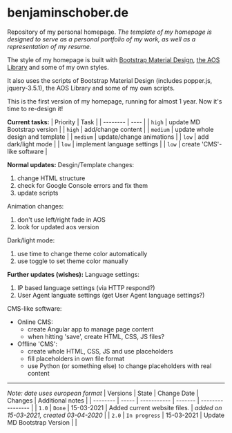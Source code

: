 # benjaminschober.de
Repository of my personal homepage. *The template of my homepage is designed to serve as a personal portfolio of my work, as well as a representation of my resume.*

The style of my homepage is built with [Bootstrap Material Design](https://fezvrasta.github.io/bootstrap-material-design/), [the AOS Library](https://github.com/michalsnik/aos) and some of my own styles.

It also uses the scripts of Bootstrap Material Design (includes popper.js, jquery-3.5.1), the AOS Library and some of my own scripts.

This is the first version of my homepage, running for almost 1 year. Now it's time to re-design it!

**Current tasks:**
| Priority | Task |
| -------- | ---- |
| `high`   | update MD Bootstrap version |
| `high`   | add/change content |
| `medium` | update whole design and template |
| `medium` | update/change animations |
| `low`    | add dark/light mode |
| `low`    | implement language settings |
| `low`    | create 'CMS'-like software |

**Normal updates:**
Desgin/Template changes:
1. change HTML structure
2. check for Google Console errors and fix them
3. update scripts

Animation changes:
1. don't use left/right fade in AOS
2. look for updated aos version

Dark/light mode:
1. use time to change theme color automatically
2. use toggle to set theme color manually

**Further updates (wishes):**
Language settings:
1. IP based language settings (via HTTP respond?)
2. User Agent languate settings (get User Agent language settings?)

CMS-like software:
* Online CMS:
  * create Angular app to manage page content
  * when hitting 'save', create HTML, CSS, JS files?
* Offline 'CMS':
  * create whole HTML, CSS, JS and use placeholders
  * fill placeholders in own file format
  * use Python (or something else) to change placeholders with real content

___

*Note: date uses european format*
| Versions | State | Change Date | Changes | Additional notes |
| -------- | ----- | ----------- | ------- | ---------------- |
| `1.0`    | `Done` | 15-03-2021 | Added current website files. | *added on 15-03-2021, created 03-04-2020* |
| `2.0`    | `In progress` | 15-03-2021 | Update MD Bootstrap Version | |

